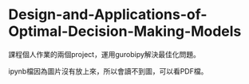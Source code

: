 # Design-and-Applications-of-Optimal-Decision-Making-Models
課程個人作業的兩個project，運用gurobipy解決最佳化問題。

ipynb檔因為圖片沒有放上來，所以會讀不到圖，可以看PDF檔。
